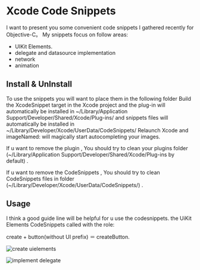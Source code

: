 
# Xcode Code Snippets
I want to present you some convenient code snippets I gathered recently for Objective-C。 My snippets focus on follow areas:

* UIKit Elements.  
* delegate and datasource implementation
* network
* animation

## Install & UnInstall
To use the snippets you will want to place them in the following folder
Build the XcodeSnippet target in the Xcode project and the plug-in will automatically be installed in 
~/Library/Application Support/Developer/Shared/Xcode/Plug-ins/  and snippets files will automatically be installed in ~/Library/Developer/Xcode/UserData/CodeSnippets/   Relaunch Xcode and imageNamed: will magically start autocompleting your images.

If u want to remove the plugin , You should try to clean your plugins folder (~/Library/Application Support/Developer/Shared/Xcode/Plug-ins by default) . 

If u want to remove the CodeSnippets , You should try to clean CodeSnippets files in folder (~/Library/Developer/Xcode/UserData/CodeSnippets/) . 


## Usage
I think a good guide line will be helpful for u use the codesnippets.   the UiKit Elements CodeSnippets called with the role:

create + button(without UI prefix) ＝  createButton.

![create uielements](https://github.com/suruiqiang/XcodeSnippet/master/screenshot/create_ui_elements.gif)  


![implement delegate](https://github.com/suruiqiang/XcodeSnippet/master/screenshot/implement_delegate_datasource.gif)  



